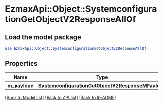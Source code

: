 # EzmaxApi::Object::SystemconfigurationGetObjectV2ResponseAllOf

## Load the model package
```perl
use EzmaxApi::Object::SystemconfigurationGetObjectV2ResponseAllOf;
```

## Properties
Name | Type | Description | Notes
------------ | ------------- | ------------- | -------------
**m_payload** | [**SystemconfigurationGetObjectV2ResponseMPayload**](SystemconfigurationGetObjectV2ResponseMPayload.md) |  | 

[[Back to Model list]](../README.md#documentation-for-models) [[Back to API list]](../README.md#documentation-for-api-endpoints) [[Back to README]](../README.md)



